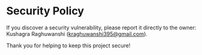 # Security Policy

If you discover a security vulnerability, please report it directly to the owner: Kushagra Raghuwanshi (kraghuwanshi395@gmail.com).

Thank you for helping to keep this project secure!
